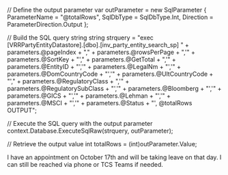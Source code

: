 // Define the output parameter
var outParameter = new SqlParameter 
{ 
    ParameterName = "@totalRows", 
    SqlDbType = SqlDbType.Int, 
    Direction = ParameterDirection.Output 
};

// Build the SQL query string
string strquery = "exec [VRRPartyEntityDatastore].[dbo].[inv_party_entity_search_sp] " +
    parameters.@pageIndex + "," + 
    parameters.@rowsPerPage + ",'" + 
    parameters.@SortKey + "'," + 
    parameters.@GetTotal + ",'" + 
    parameters.@EntityID + "','" + 
    parameters.@LegalNm + "','" + 
    parameters.@DomCountryCode + "','" + 
    parameters.@UltCountryCode + "'," + 
    parameters.@RegulatoryClass + ",'" + 
    parameters.@RegulatorySubClass + "','" + 
    parameters.@Bloomberg + "','" + 
    parameters.@GICS + "','" + 
    parameters.@Lehman + "','" + 
    parameters.@MSCI + "','" + 
    parameters.@Status + "', @totalRows OUTPUT";

// Execute the SQL query with the output parameter
context.Database.ExecuteSqlRaw(strquery, outParameter);

// Retrieve the output value
int totalRows = (int)outParameter.Value;


I have an appointment on October 17th and will be taking leave on that day. I can still be reached via phone or TCS Teams if needed.

